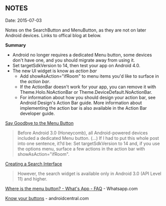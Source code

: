 ## NOTES ##
Date: 2015-07-03

Notes on the SearchButton and MenuButton, as they are not on later Android devices. Links to offical blog at below.

**Summary**

* Android no longer requires a dedicated Menu button, some devices don't have one, and you should migrate away from using it.
* Set targetSdkVersion to 14, then test your app on Android 4.0.
* The new UI widget is know as *action bar*
  * Add showAsAction="ifRoom" to menu items you'd like to surface in the *action bar*.
  * If the ActionBar doesn't work for your app, you can remove it with Theme.Holo.NoActionBar or Theme.DeviceDefault.NoActionBar.
  * For information about how you should design your action bar, see Android Design's Action Bar guide. More information about implementing the action bar is also available in the Action Bar developer guide.

[Say Goodbye to the Menu Button](http://android-developers.blogspot.com/2012/01/say-goodbye-to-menu-button.html)
 > Before Android 3.0 (Honeycomb), all Android-powered devices included a dedicated Menu button. (...) If I had to put this whole post into one sentence, it?d be: Set targetSdkVersion to 14 and, if you use the options menu, surface a few actions in the action bar with showAsAction="ifRoom".

[Creating a Search Interface](http://developer.android.com/guide/topics/search/search-dialog.html)
 > However, the search widget is available only in Android 3.0 (API Level 11) and higher. 

[Where is the menu button? - What's App - FAQ](https://www.whatsapp.com/faq/en/android/21228643) - Whatsapp.com

[Know your buttons](http://www.androidcentral.com/know-your-buttons) - androidcentral.com
